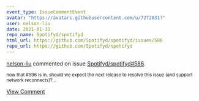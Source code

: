 ```yaml
---
event_type: IssueCommentEvent
avatar: "https://avatars.githubusercontent.com/u/7272031?"
user: nelson-liu
date: 2021-01-31
repo_name: Spotifyd/spotifyd
html_url: https://github.com/Spotifyd/spotifyd/issues/586
repo_url: https://github.com/Spotifyd/spotifyd
---
```


<a href='https://github.com/nelson-liu' target='_blank'>nelson-liu</a> commented on issue <a href='https://github.com/Spotifyd/spotifyd/issues/586' target='_blank'>Spotifyd/spotifyd#586</a>.

<small>now that #596 is in, should we expect the next release to resolve this issue (and support network reconnects)?...</small>

<a href='https://github.com/Spotifyd/spotifyd/issues/586' target='_blank'>View Comment</a>